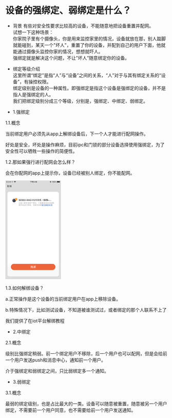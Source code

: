 # 设备的强绑定、弱绑定是什么？  

* 背景
有些对安全性要求比较高的设备，不能随意地把设备重置并配网。  
试想一下这种场景：  
你家院子里有个摄像头，你是用来监控家里的情况，设备就放在那，别人踮脚就能碰到，某天一个"坏人"，重置了你的设备，并配到自己的用户下面，他就能通过摄像头监控你家的情况，想想就吓人。  
强绑定就是解决这个问题，不让”坏人”随意绑定你的设备。  

* 绑定等级介绍  
这里所谓“绑定”是指“人”与“设备”之间的关系，“人”对于与其有绑定关系的“设备”，有操控权限。  
绑定级别是设备的一种属性。即强绑定是指这个设备是强绑定的设备，并不是指人是强绑定的人。   
我们把绑定级别分成三个等级，分别是，强绑定、中绑定、弱绑定。  

* 1.强绑定  

1.1.概念  

当前绑定用户必须先从app上解绑设备后，下一个人才能进行配网操作。  

好处是安全，坏处是操作麻烦，目前ipc和门锁的部分设备选择使用强绑定，为了安全性可以牺牲一些操作的简便性。  

1.2.那如果强行进行配网会怎么样？  

会在你配网的app上提示你，设备已经被别人绑定，你不能配网。

<img src="bind.assets/wps1.jpg" alt="img" style="zoom:30%;" />

1.3.如何解绑设备？  

a.正常操作是这个设备的当前绑定用户在app上移除设备。  

b.特殊情况下，比如测试设备，不知道被谁测试过，或者绑定的那个人联系不上了  

我们提供了在iot平台解绑教程  

* 2.中绑定  

2.1.概念  

级别比强绑定稍弱。前一个绑定用户不移除，后一个用户也可以配网，但是会给前一个用户发送push和消息中心，通知前一个用户。  

介于强绑定和弱绑定之间，只比弱绑定多一个通知。  

* 3.弱绑定  

3.1.概念  

最弱的绑定级别，也是占比最大的一类。设备可以随意被重置，随意被另一个用户绑定，不需要前一个用户同意，也不需要给前一个用户发送通知。  

 